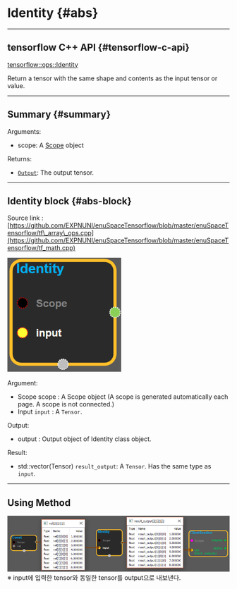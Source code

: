 # Identity {#abs}

---

## tensorflow C++ API {#tensorflow-c-api}

[tensorflow::ops::Identity](https://www.tensorflow.org/api_docs/cc/class/tensorflow/ops/identity.html)

Return a tensor with the same shape and contents as the input tensor or value.

---

## Summary {#summary}

Arguments:

* scope: A [Scope](https://www.tensorflow.org/api_docs/cc/class/tensorflow/scope.html#classtensorflow_1_1_scope) object

Returns:

* [`Output`](https://www.tensorflow.org/api_docs/cc/class/tensorflow/output.html#classtensorflow_1_1_output): The output tensor.

---

## Identity block {#abs-block}

Source link :[https://github.com/EXPNUNI/enuSpaceTensorflow/blob/master/enuSpaceTensorflow/tf\_array\_ops.cpp](https://github.com/EXPNUNI/enuSpaceTensorflow/blob/master/enuSpaceTensorflow/tf_math.cpp)

![](/assets/array_ops/identity1.png)

Argument:

* Scope scope : A Scope object \(A scope is generated automatically each page. A scope is not connected.\)
* Input `input` : A `Tensor`.

Output:

* output : Output object of Identity class object.

Result:

* std::vector\(Tensor\) `result_output`: A `Tensor`. Has the same type as `input`.

---

## Using Method

![](/assets/array_ops/identity2.png)※ input에 입력한 tensor와 동일한 tensor를 output으로 내보낸다.



